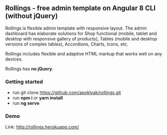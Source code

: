 ## Rollings - free admin template on Angular 8 CLI (without jQuery)

Rollings is flexible admin template with responsive layout. 
The admin dashboard has elaborate solutions for Shop functional (mobile, tablet and desktop with responsive gallery of products), Tables (mobile and desktop versions of complex tables), Accordions, Charts, Icons, etc. 

Rollings includes flexible and adaptive HTML markup that works well on any devices. 

Rollings has **no jQuery**.

### Getting started ###
* run git clone https://github.com/apoklyak/rollings.git
* run **npm i** or **yarn install**
* run **ng serve**

### Demo ###

Link: http://rollings.herokuapp.com/
